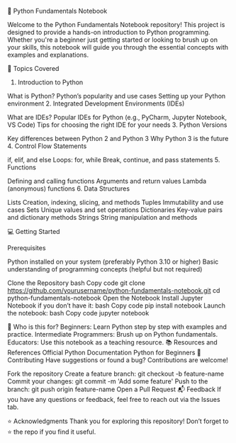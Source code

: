 🚀 Python Fundamentals Notebook

Welcome to the Python Fundamentals Notebook repository! This project is designed to provide a hands-on introduction to Python programming. Whether you're a beginner just getting started or looking to brush up on your skills, this notebook will guide you through the essential concepts with examples and explanations.

🌟 Topics Covered

1. Introduction to Python

What is Python?
Python’s popularity and use cases
Setting up your Python environment
2. Integrated Development Environments (IDEs)

What are IDEs?
Popular IDEs for Python (e.g., PyCharm, Jupyter Notebook, VS Code)
Tips for choosing the right IDE for your needs
3. Python Versions

Key differences between Python 2 and Python 3
Why Python 3 is the future
4. Control Flow Statements

if, elif, and else
Loops: for, while
Break, continue, and pass statements
5. Functions

Defining and calling functions
Arguments and return values
Lambda (anonymous) functions
6. Data Structures

Lists
Creation, indexing, slicing, and methods
Tuples
Immutability and use cases
Sets
Unique values and set operations
Dictionaries
Key-value pairs and dictionary methods
Strings
String manipulation and methods

💻 Getting Started

Prerequisites

Python installed on your system (preferably Python 3.10 or higher)
Basic understanding of programming concepts (helpful but not required)

Clone the Repository
bash
Copy code
git clone https://github.com/yourusername/python-fundamentals-notebook.git
cd python-fundamentals-notebook
Open the Notebook
Install Jupyter Notebook if you don’t have it:
bash
Copy code
pip install notebook
Launch the notebook:
bash
Copy code
jupyter notebook

🎯 Who is this for?
Beginners: Learn Python step by step with examples and practice.
Intermediate Programmers: Brush up on Python fundamentals.
Educators: Use this notebook as a teaching resource.
📚 Resources and References
Official Python Documentation
Python for Beginners
🙌 Contributing
Have suggestions or found a bug? Contributions are welcome!

Fork the repository
Create a feature branch: git checkout -b feature-name
Commit your changes: git commit -m 'Add some feature'
Push to the branch: git push origin feature-name
Open a Pull Request
📬 Feedback
If you have any questions or feedback, feel free to reach out via the Issues tab.

⭐ Acknowledgments
Thank you for exploring this repository! Don’t forget to ⭐ the repo if you find it useful.
